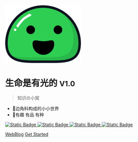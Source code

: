 ![logo](static/icon/icon.svg)

# 生命是有光的 <small>V1.0</small>

> 知识の小窝

- 📖边角料构成的小小世界
- 🎄有趣 有品 有种


<a href="https://docsify.js.org/#/zh-cn/" target="_blank">
<img alt="Static Badge" src="https://img.shields.io/badge/docsify-V3.5-brightgreen">
</a>
<a href="https://blog.csdn.net/Augenstern_QXL" target="_blank">
<img alt="Static Badge" src="https://img.shields.io/badge/CSDN-%E7%94%9F%E5%91%BD%E6%98%AF%E6%9C%89%E5%85%89%E7%9A%84-8A2BE2">
</a>
<a href="https://gitee.com/Augenstern-creator" target="_blank">
<img alt="Static Badge" src="https://img.shields.io/badge/Gitee-%E9%80%8D%E9%81%A5%E7%9A%84%E4%BA%BA%E5%84%BF-blue">
</a>
<a href="https://github.com/Augenstern-creator" target="_blank">
<img alt="Static Badge" src="https://img.shields.io/badge/GitHub-Augenstern%20creator-pink">
</a>






[WebBlog](https://blog.csdn.net/Augenstern_QXL)
[Get Started](/README.md)




